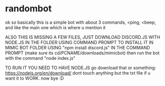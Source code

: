 # randombot
ok so basically this is a simple bot with about 3 commands, <ping, <beep, and like the main one which is where u mention it

ALSO THIS IS MISSING A FEW FILES, JUST DOWNLOAD DISCORD.JS WITH NODE.JS IN THE FOLDER USING COMMAND PROMPT TO INSTALL IT IN MIMIC BOT FOLDER USING "npm install discord.js" IN THE COMMAND PROMPT (make sure its cd/PCNAME/downloads/mimicbot) then run the bot with the command "node index.js"

TO RUN IT YOU NEED TO HAVE NODE.JS
go download that or something: https://nodejs.org/en/download/
dont touch anything but the txt file if u want it to WORK.
now bye :D

